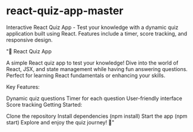 # react-quiz-app-master
Interactive React Quiz App - Test your knowledge with a dynamic quiz application built using React. Features include a timer, score tracking, and responsive design.

"🚀 React Quiz App

A simple React quiz app to test your knowledge! Dive into the world of React, JSX, and state management while having fun answering questions. Perfect for learning React fundamentals or enhancing your skills.

Key Features:

Dynamic quiz questions
Timer for each question
User-friendly interface
Score tracking
Getting Started:

Clone the repository
Install dependencies (npm install)
Start the app (npm start)
Explore and enjoy the quiz journey! 🌟"
